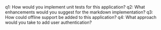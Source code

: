 q1: How would you implement unit tests for this application?
q2: What enhancements would you suggest for the markdown implementation?
q3: How could offline support be added to this application?
q4: What approach would you take to add user authentication?